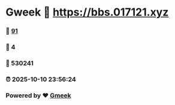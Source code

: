 # Gweek :link: https://bbs.017121.xyz 
### :page_facing_up: [91](https://bbs.017121.xyz/tag.html) 
### :speech_balloon: 4 
### :hibiscus: 530241 
### :alarm_clock: 2025-10-10 23:56:24 
### Powered by :heart: [Gmeek](https://github.com/Meekdai/Gmeek)
